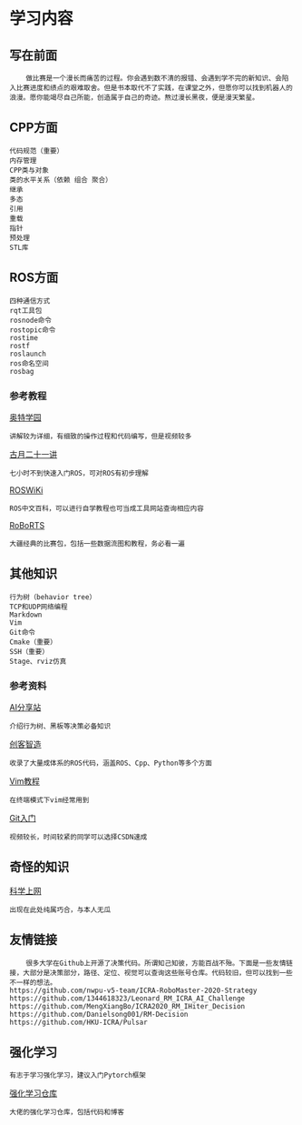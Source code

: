 # 学习内容
## 写在前面
		做比赛是一个漫长而痛苦的过程。你会遇到数不清的报错、会遇到学不完的新知识、会陷入比赛进度和绩点的艰难取舍。但是书本取代不了实践，在课堂之外，但愿你可以找到机器人的浪漫。愿你能竭尽自己所能，创造属于自己的奇迹。熬过漫长黑夜，便是漫天繁星。

## CPP方面
 	代码规范（重要）
 	内存管理
 	CPP类与对象
 	类的水平关系（依赖 组合 聚合）
 	继承
 	多态
 	引用
 	重载
 	指针
 	预处理
 	STL库

## ROS方面
 	四种通信方式
 	rqt工具包
 	rosnode命令
 	rostopic命令
 	rostime
 	rostf
 	roslaunch
 	ros命名空间
 	rosbag
### 参考教程

[奥特学园](https://www.bilibili.com/video/BV1Ci4y1L7ZZ?p=1)

	讲解较为详细，有细致的操作过程和代码编写，但是视频较多
[古月二十一讲](https://www.bilibili.com/video/BV1zt411G7Vn?spm_id_from=333.337.search-card.all.click)

	七小时不到快速入门ROS，可对ROS有初步理解
[ROSWiKi](http://wiki.ros.org/cn/ROS/Tutorials)

	ROS中文百科，可以进行自学教程也可当成工具网站查询相应内容

[RoBoRTS](https://robomaster.github.io/RoboRTS-Tutorial/#/)

	大疆经典的比赛包，包括一些数据流图和教程，务必看一遍
## 其他知识
 	行为树（behavior tree）
 	TCP和UDP网络编程
 	Markdown
 	Vim
 	Git命令
 	Cmake（重要）
 	SSH（重要）
 	Stage、rviz仿真

 ### 参考资料
 [AI分享站](http://www.aisharing.com/)

 	介绍行为树、黑板等决策必备知识
 [创客智造](https://www.ncnynl.com/)

 	收录了大量成体系的ROS代码，涵盖ROS、Cpp、Python等多个方面
 [Vim教程](https://www.runoob.com/linux/linux-vim.html)

 	在终端模式下vim经常用到

 [Git入门](https://www.bilibili.com/video/BV1vy4y1s7k6)

	视频较长，时间较紧的同学可以选择CSDN速成

## 奇怪的知识

[科学上网](https://github.com/freefq/free)

	出现在此处纯属巧合，与本人无瓜

## 友情链接
		很多大学在Github上开源了决策代码。所谓知己知彼，方能百战不殆。下面是一些友情链接，大部分是决策部分，路径、定位、视觉可以查询这些账号仓库。代码较旧，但可以找到一些不一样的想法。
	https://github.com/nwpu-v5-team/ICRA-RoboMaster-2020-Strategy
	https://github.com/1344618323/Leonard_RM_ICRA_AI_Challenge
	https://github.com/MengXiangBo/ICRA2020_RM_IHiter_Decision
	https://github.com/Danielsong001/RM-Decision
	https://github.com/HKU-ICRA/Pulsar
## 强化学习
	有志于学习强化学习，建议入门Pytorch框架

[强化学习仓库](https://github.com/ljpzzz/machinelearning)

	大佬的强化学习仓库，包括代码和博客


​		